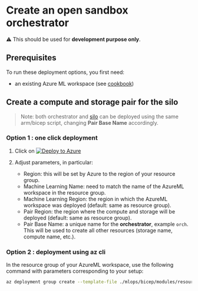 # Create an open sandbox orchestrator

:warning: This should be used for **development purpose only**.

## Prerequisites

To run these deployment options, you first need:
- an existing Azure ML workspace (see [cookbook](README.md))

## Create a compute and storage pair for the silo

> Note: both orchestrator and [silo](./silo_open.md) can be deployed using the same arm/bicep script, changing **Pair Base Name** accordingly.

### Option 1 : one click deployment

1. Click on [![Deploy to Azure](https://aka.ms/deploytoazurebutton)](https://portal.azure.com/#create/Microsoft.Template/uri/https%3A%2F%2Fraw.githubusercontent.com%2FAzure-Samples%2Fazure-ml-federated-learning%2Fjfomhover%2Fprovioningscenarios%2Fmlops%2Farm%2Fopen_compute_storage_pair.json)

2. Adjust parameters, in particular:

    - Region: this will be set by Azure to the region of your resource group.
    - Machine Learning Name: need to match the name of the AzureML workspace in the resource group.
    - Machine Learning Region: the region in which the AzureML workspace was deployed (default: same as resource group).
    - Pair Region: the region where the compute and storage will be deployed (default: same as resource group).
    - Pair Base Name: a unique name for the **orchestrator**, example `orch`. This will be used to create all other resources (storage name, compute name, etc.).

### Option 2 : deployment using az cli

In the resource group of your AzureML workspace, use the following command with parameters corresponding to your setup:

```bash
az deployment group create --template-file ./mlops/bicep/modules/resources/open_compute_storage_pair.bicep --resource-group <resource group name> --parameters pairBaseName="orch" pairRegion="eastus" machineLearningName="aml-fldemo" machineLearningRegion="eastus"
```
